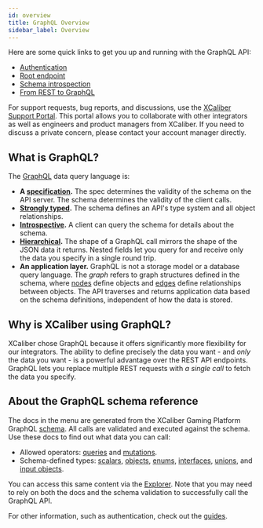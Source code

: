 ```yaml
---
id: overview
title: GraphQL Overview
sidebar_label: Overview
---
```


Here are some quick links to get you up and running with the GraphQL API:

* [Authentication](authentication/overview.md)
* [Root endpoint](guides/graphql/using.md#the-graphql-endpoint)
* [Schema introspection](guides/graphql/introduction.md#discovering-the-graphql-api)
* [From REST to GraphQL](guides/graphql/from-rest.md)

For support requests, bug reports, and discussions, use the [XCaliber Support Portal](https://support.xcaliber.com/). This portal allows you to collaborate with other integrators as well as engineers and product managers from XCaliber. If you need to discuss a private concern, please contact your account manager directly.

## What is GraphQL?
The [GraphQL](https://graphql.org/) data query language is:

* **A [specification](http://facebook.github.io/graphql/).** The spec determines the validity of the schema on the API server. The schema determines the validity of the client calls.
* **[Strongly typed](#about-the-graphql-schema-reference).** The schema defines an API's type system and all object relationships.
* **[Introspective](guides/graphql/introduction.md#discovering-the-graphql-api).** A client can query the schema for details about the schema.
* **[Hierarchical](guides/graphql/using.md).** The shape of a GraphQL call mirrors the shape of the JSON data it returns. Nested fields let you query for and receive only the data you specify in a single round trip.
* **An application layer.** GraphQL is not a storage model or a database query language. The *graph* refers to graph structures defined in the schema, where [nodes](TODO) define objects and [edges](TODO) define relationships between objects. The API traverses and returns application data based on the schema definitions, independent of how the data is stored.

## Why is XCaliber using GraphQL?
XCaliber chose GraphQL because it offers significantly more flexibility for our integrators. The ability to define precisely the data you want - and *only* the data you want - is a powerful advantage over the REST API endpoints. GraphQL lets you replace multiple REST requests with *a single call* to fetch the data you specify.

## About the GraphQL schema reference
The docs in the menu are generated from the XCaliber Gaming Platform GraphQL [schema](guides/graphql/introduction.md#discovering-the-graphql-api). All calls are validated and executed against the schema. Use these docs to find out what data you can call:

* Allowed operators: [queries](graphql/schema/query.md) and [mutations](graphql/schema/mutation.md).
* Schema-defined types: [scalars](graphql/scalars.md), [objects](graphql/schema/objects.md), [enums](graphql/schema/enums.md), [interfaces](graphql/schema/interfaces.md), [unions](graphql/schema/unions.md), and [input objects](graphql/schema/inputobjects.md).

You can access this same content via the [Explorer](guides/graphql/explorer.md). Note that you may need to rely on both the docs and the schema validation to successfully call the GraphQL API.

For other information, such as authentication, check out the [guides](guides/graphql/overview.md).
